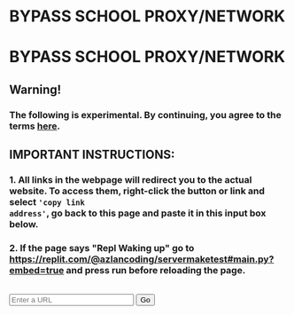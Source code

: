 # BYPASS SCHOOL PROXY/NETWORK
# BYPASS SCHOOL PROXY/NETWORK
## Warning!
### The following is experimental. By continuing, you agree to the terms [here](https://azlancoding.github.io/iframe-browser/TermsAndConditions).
## IMPORTANT INSTRUCTIONS:
### 1. All links in the webpage will redirect you to the actual website. To access them, right-click the button or link and select <code>'copy link address'</code>, go back to this page and paste it in this input box below.
### 2. If the page says "Repl Waking up" go to https://replit.com/@azlancoding/servermaketest#main.py?embed=true and press run before reloading the page.
<br>
<script>
  function Bypass()
    {
    let url = "https://servermaketest.azlancoding.repl.co?url="
    url += docuemt.getelementbyid('URL').value
    window.open(url, '_blank')
    }
</script>
<input class="nonDraggable" type="text" ID="URL" placeholder="Enter a URL" spellcheck="false" size="25px"></input>
<input type="submit" class="frmSubmit" value="Go" onclick="Bypass()">
